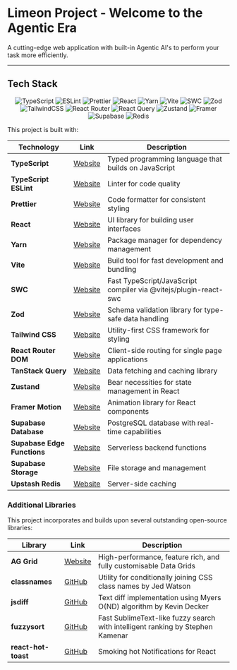 # Limeon Project - Welcome to the Agentic Era

A cutting-edge web application with built-in Agentic AI's to perform your task more efficiently.

---

## Tech Stack

<div align="center">

![TypeScript](https://img.shields.io/badge/typescript-%23007ACC.svg?style=for-the-badge&logo=typescript&logoColor=white)
![ESLint](https://img.shields.io/badge/ESLint-4B3263?style=for-the-badge&logo=eslint&logoColor=white)
![Prettier](https://img.shields.io/badge/prettier-%23F7B93E.svg?style=for-the-badge&logo=prettier&logoColor=black)
![React](https://img.shields.io/badge/react-%2320232a.svg?style=for-the-badge&logo=react&logoColor=%2361DAFB)
![Yarn](https://img.shields.io/badge/yarn-%232C8EBB.svg?style=for-the-badge&logo=yarn&logoColor=white)
![Vite](https://img.shields.io/badge/vite-%23646CFF.svg?style=for-the-badge&logo=vite&logoColor=white)
![SWC](https://img.shields.io/badge/swc-%23FFFFFF.svg?style=for-the-badge&logo=swc&logoColor=black)
![Zod](https://img.shields.io/badge/zod-%233068b7.svg?style=for-the-badge&logo=zod&logoColor=white)
![TailwindCSS](https://img.shields.io/badge/tailwindcss-%2338B2AC.svg?style=for-the-badge&logo=tailwind-css&logoColor=white)
![React Router](https://img.shields.io/badge/React_Router-CA4245?style=for-the-badge&logo=react-router&logoColor=white)
![React Query](https://img.shields.io/badge/-React%20Query-FF4154?style=for-the-badge&logo=react%20query&logoColor=white)
![Zustand](https://img.shields.io/badge/zustand-%233068b7.svg?style=for-the-badge&logo=zustand&logoColor=white)
![Framer](https://img.shields.io/badge/Framer-black?style=for-the-badge&logo=framer&logoColor=blue)
![Supabase](https://img.shields.io/badge/Supabase-3ECF8E?style=for-the-badge&logo=supabase&logoColor=white)
![Redis](https://img.shields.io/badge/redis-%23DD0031.svg?style=for-the-badge&logo=redis&logoColor=white)

</div>

This project is built with:

| Technology                  | Link                                           | Description                                                      |
| --------------------------- | ---------------------------------------------- | ---------------------------------------------------------------- |
| **TypeScript**              | [Website](https://www.typescriptlang.org/)     | Typed programming language that builds on JavaScript             |
| **TypeScript ESLint**       | [Website](https://typescript-eslint.io/)       | Linter for code quality                                          |
| **Prettier**                | [Website](https://prettier.io/)                | Code formatter for consistent styling                            |
| **React**                   | [Website](https://react.dev/)                  | UI library for building user interfaces                          |
| **Yarn**                    | [Website](https://www.yarnpkg.com/)            | Package manager for dependency management                        |
| **Vite**                    | [Website](https://vitejs.dev/)                 | Build tool for fast development and bundling                     |
| **SWC**                     | [Website](https://swc.rs/)                     | Fast TypeScript/JavaScript compiler via @vitejs/plugin-react-swc |
| **Zod**                     | [Website](https://zod.dev/)                    | Schema validation library for type-safe data handling            |
| **Tailwind CSS**            | [Website](https://tailwindcss.com/)            | Utility-first CSS framework for styling                          |
| **React Router DOM**        | [Website](https://reactrouter.com/)            | Client-side routing for single page applications                 |
| **TanStack Query**          | [Website](https://tanstack.com/query/latest)   | Data fetching and caching library                                |
| **Zustand**                 | [Website](https://zustand-demo.pmnd.rs/)       | Bear necessities for state management in React                   |
| **Framer Motion**           | [Website](https://www.framer.com/motion/)      | Animation library for React components                           |
| **Supabase Database**       | [Website](https://supabase.com/database)       | PostgreSQL database with real-time capabilities                  |
| **Supabase Edge Functions** | [Website](https://supabase.com/edge-functions) | Serverless backend functions                                     |
| **Supabase Storage**        | [Website](https://supabase.com/storage)        | File storage and management                                      |
| **Upstash Redis**           | [Website](https://upstash.com/)                | Server-side caching                                              |

### Additional Libraries

This project incorporates and builds upon several outstanding open-source libraries:

| Library        | Link                                              | Description                                                                    |
| -------------- | ------------------------------------------------- | ------------------------------------------------------------------------------ |
| **AG Grid**    | [Website](https://ag-grid.com/)                   | High-performance, feature rich, and fully customisable Data Grids              |
| **classnames** | [GitHub](https://github.com/JedWatson/classnames) | Utility for conditionally joining CSS class names by Jed Watson                |
| **jsdiff**     | [GitHub](https://github.com/kpdecker/jsdiff)      | Text diff implementation using Myers O(ND) algorithm by Kevin Decker           |
| **fuzzysort**  | [GitHub](https://github.com/farzher/fuzzysort)    | Fast SublimeText-like fuzzy search with intelligent ranking by Stephen Kamenar |
| **react-hot-toast** | [GitHub](https://github.com/timolins/react-hot-toast) | Smoking hot Notifications for React |
